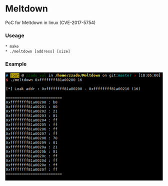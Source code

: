 # Meltdown
PoC for Meltdown in linux (CVE-2017-5754)
### Useage
	* make
	* ./meltdown [address] [size]

### Example
![Alt text](/img/example.png)
